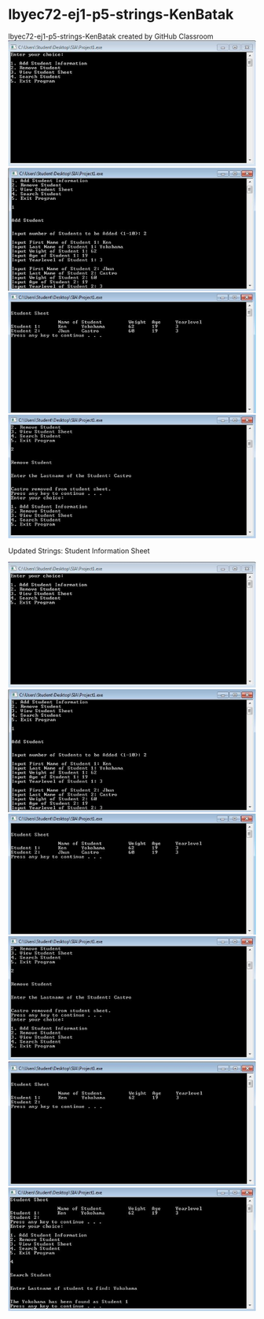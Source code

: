 # lbyec72-ej1-p5-strings-KenBatak
lbyec72-ej1-p5-strings-KenBatak created by GitHub Classroom
![](01.jpg)
![](02.JPG)
![](03.JPG)
![](04.JPG)

Updated Strings: Student Information Sheet

![](101.JPG)
![](102.JPG)
![](103.JPG)
![](104.JPG)
![](105.JPG)
![](106.JPG)
